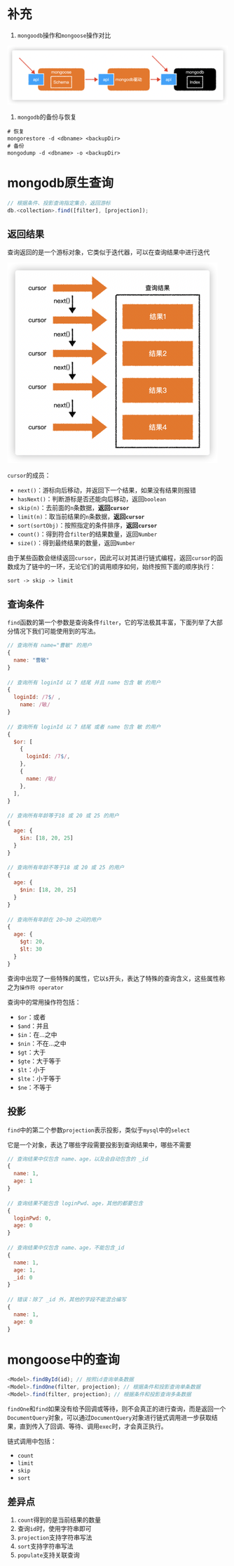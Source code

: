 # 补充

1. `mongoodb`操作和`mongoose`操作对比

![image-20200601150124530](https://raw.githubusercontent.com/findwei/learnImages/main/mongoDB/image-20200601150124530.png)

1. `mongodb`的备份与恢复

```shell
# 恢复
mongorestore -d <dbname> <backupDir>
# 备份
mongodump -d <dbname> -o <backupDir>
```



# mongodb原生查询

```js
// 根据条件、投影查询指定集合，返回游标
db.<collection>.find([filter], [projection]); 
```

## 返回结果

查询返回的是一个游标对象，它类似于迭代器，可以在查询结果中进行迭代

<img src="https://raw.githubusercontent.com/findwei/learnImages/main/mongoDB/image-20200601154340434.png" alt="image-20200601154340434" style="zoom:50%;" />

`cursor`的成员：

- `next()`：游标向后移动，并返回下一个结果，如果没有结果则报错
- `hasNext()`：判断游标是否还能向后移动，返回`boolean`
- `skip(n)`：去前面的`n`条数据，**返回`cursor`**
- `limit(n)`：取当前结果的`n`条数据，**返回`cursor`**
- `sort(sortObj)`：按照指定的条件排序，**返回`cursor`**
- `count()`：得到符合`filter`的结果数量，返回`Number`
- `size()`：得到最终结果的数量，返回`Number`

由于某些函数会继续返回`cursor`，因此可以对其进行链式编程，返回`cursor`的函数成为了链中的一环，无论它们的调用顺序如何，始终按照下面的顺序执行：

```
sort -> skip -> limit
```



## 查询条件

`find`函数的第一个参数是查询条件`filter`，它的写法极其丰富，下面列举了大部分情况下我们可能使用到的写法。

```js
// 查询所有 name="曹敏" 的用户
{
  name: "曹敏" 
}

// 查询所有 loginId 以 7 结尾 并且 name 包含 敏 的用户
{
  loginId: /7$/ , 
 	name: /敏/  
}

// 查询所有 loginId 以 7 结尾 或者 name 包含 敏 的用户
{
  $or: [
    {
      loginId: /7$/,
    },
    {
      name: /敏/  
    },
  ],
}
  
// 查询所有年龄等于18 或 20 或 25 的用户
{
  age: {
    $in: [18, 20, 25]
  }
}
  
// 查询所有年龄不等于18 或 20 或 25 的用户
{
  age: {
    $nin: [18, 20, 25]
  }
}
  
// 查询所有年龄在 20~30 之间的用户
{
  age: {
    $gt: 20,
    $lt: 30
  }
}
```

查询中出现了一些特殊的属性，它以`$`开头，表达了特殊的查询含义，这些属性称之为`操作符 operator`

查询中的常用操作符包括：

- `$or`：或者
- `$and`：并且
- `$in`：在...之中
- `$nin`：不在...之中
- `$gt`：大于
- `$gte`：大于等于
- `$lt`：小于
- `$lte`：小于等于
- `$ne`：不等于



## 投影

`find`中的第二个参数`projection`表示投影，类似于`mysql`中的`select`

它是一个对象，表达了哪些字段需要投影到查询结果中，哪些不需要

```js
// 查询结果中仅包含 name、age，以及会自动包含的 _id
{
  name: 1,
  age: 1
}

// 查询结果不能包含 loginPwd、age，其他的都要包含
{
  loginPwd: 0,
  age: 0
}

// 查询结果中仅包含 name、age，不能包含_id
{
  name: 1,
  age: 1,
  _id: 0
}

// 错误：除了 _id 外，其他的字段不能混合编写
{
  name: 1,
  age: 0
}
```



# mongoose中的查询

```js
<Model>.findById(id); // 按照id查询单条数据
<Model>.findOne(filter, projection); // 根据条件和投影查询单条数据
<Model>.find(filter, projection); // 根据条件和投影查询多条数据
```

`findOne`和`find`如果没有给予回调或等待，则不会真正的进行查询，而是返回一个`DocumentQuery`对象，可以通过`DocumentQuery`对象进行链式调用进一步获取结果，直到传入了回调、等待、调用`exec`时，才会真正执行。

链式调用中包括：

- `count`
- `limit`
- `skip`
- `sort`



## 差异点

1. `count`得到的是当前结果的数量
2. 查询`id`时，使用字符串即可
3. `projection`支持字符串写法
4. `sort`支持字符串写法
5. `populate`支持关联查询